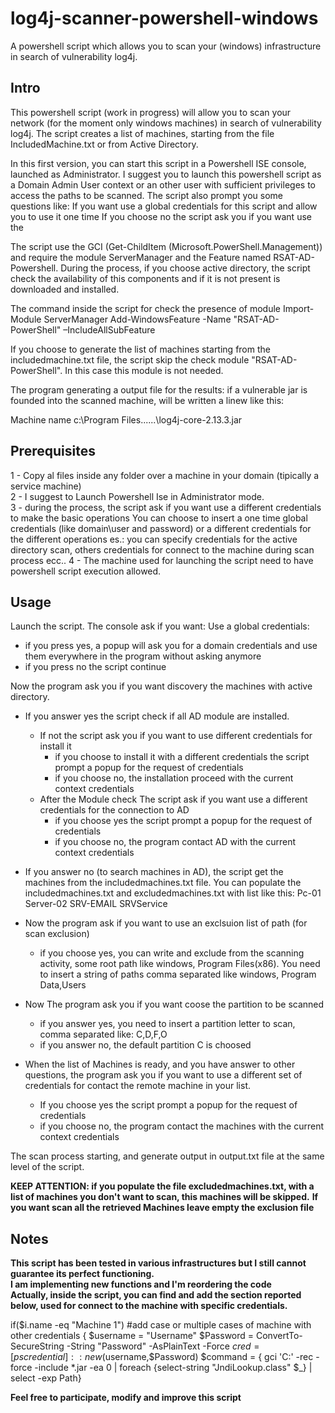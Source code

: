 # log4j-scanner-powershell-windows
A powershell script which allows you to scan your (windows) infrastructure in search of vulnerability log4j.

## Intro
This powershell script (work in progress) will allow you to scan your network (for the moment only windows machines) in search of vulnerability log4j.
The script creates a list of machines, starting from the file IncludedMachine.txt or from Active Directory.

In this first version, you can start this script in a Powershell ISE console, launched as Administrator. I suggest you to launch this powershell script as a Domain Admin User context or an other user with sufficient privileges to access the paths to be scanned. The script also prompt you some questions like:
If you want use a global credentials for this script and allow you to use it one time
If you choose no the script ask you if you want use the 


The script use the GCI (Get-ChildItem (Microsoft.PowerShell.Management)) and require the module ServerManager and the Feature named RSAT-AD-Powershell. During the process, if you choose active directory, the script check the availability of this components and if it is not present is downloaded and installed.

The command inside the script for check the presence of module
Import-Module ServerManager
Add-WindowsFeature -Name "RSAT-AD-PowerShell" –IncludeAllSubFeature

If you choose to generate the list of machines starting from the includedmachine.txt file, the script skip the check module "RSAT-AD-PowerShell". In this case this module is not needed.

The program generating a output file for the results: if a vulnerable jar is founded into the scanned machine, will be written a linew like this:

Machine name
c:\Program Files\..\..\..\log4j-core-2.13.3.jar

## Prerequisites

1 - Copy al files inside any folder over a machine in your domain (tipically a service machine)  
2 - I suggest to Launch Powershell Ise in Administrator mode.  
3 - during the process, the script ask if you want use a different credentials to make the basic operations
    You can choose to insert a one time global credentials (like domain\user and password) or a different credentials for the different operations
    es.: you can specify credentials for the active directory scan, others credentials for connect to the machine during scan process ecc..
4 - The machine used for launching the script need to have powershell script execution allowed.


## Usage
Launch the script. The console ask if you want:
Use a global credentials: 
- if you press yes, a popup will ask you for a domain credentials and use them everywhere in the program without asking anymore 
- if you press no the script continue

Now the program ask you if you want discovery the machines with active directory.
- If you answer yes the script check if all AD module are installed.
   - If not the script ask you if you want to use different credentials for install it
     - if you choose to install it with a different credentials the script prompt a popup for the request of credentials
     - if you choose no, the installation proceed with the current context credentials
   - After the Module check The script ask if you want use a different credentials for the connection to AD
     - if you choose yes the script prompt a popup for the request of credentials
     - if you choose no, the program contact AD with the current context credentials
- If you answer no (to search machines in AD), the script get the machines from the includedmachines.txt file.
  You can populate the includedmachines.txt and excludedmachines.txt with list like this:
  Pc-01
  Server-02
  SRV-EMAIL
  SRVService

- Now the program ask if you want to use an exclsuion list of path (for scan exclusion)
  - if you choose yes, you can write and exclude from the scanning activity, some root path like windows, Program Files(x86). You need to insert a string of paths comma    separated like windows, Program Data,Users

- Now The program ask you if you want coose the partition to be scanned
  - if you answer yes, you need to insert a partition letter to scan, comma separated like:   C,D,F,O
  - if you answer no, the default partition C is choosed

- When the list of Machines is ready, and you have answer to other questions, the program ask you if you want to use a different set of credentials for contact the remote machine in your list.
  - If you choose yes the script prompt a popup for the request of credentials
  - if you choose no, the program contact the machines with the current context credentials

The scan process starting, and generate output in output.txt file at the same level of the script.

**KEEP ATTENTION: if you populate the file excludedmachines.txt, with a list of machines you don't want to scan, this machines will be skipped.**
**If you want scan all the retrieved Machines leave empty the exclusion file**


## Notes
**This script has been tested in various infrastructures but I still cannot guarantee its perfect functioning.**  
**I am implementing new functions and I'm reordering the code**  
**Actually, inside the script, you can find and add the section reported below, used for connect to the machine with specific credentials.**

if($i.name -eq "Machine 1") #add case or multiple cases of machine with other credentials
        {
            $username = "Username"
            $Password = ConvertTo-SecureString -String "Password" -AsPlainText -Force
            $cred = [pscredential]::new($username,$Password)
            $command = { gci 'C:\' -rec -force -include *.jar -ea 0 | foreach {select-string "JndiLookup.class" $_} | select -exp Path}

**Feel free to participate, modify and improve this script**
